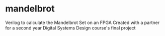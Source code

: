 # mandelbrot
Verilog to calculate the Mandelbrot Set on an FPGA
Created with a partner for a second year Digital Systems Design course's final project
